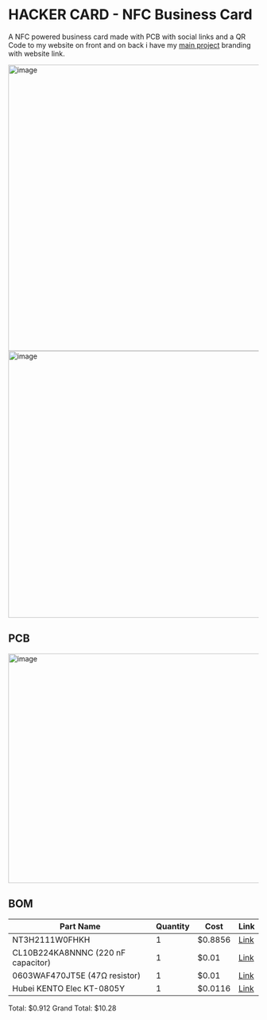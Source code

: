 # HACKER CARD - NFC Business Card

A NFC powered business card made with PCB with social links and a QR Code to my website on front and on back i have my [main project](https://qeintech.in/) branding with website link.

<img width="785" height="576" alt="image" src="https://github.com/user-attachments/assets/93d306cf-61af-4daa-a753-49b2a2cadca2" />
<img width="739" height="537" alt="image" src="https://github.com/user-attachments/assets/9d578eed-3415-46ee-9ca5-86a90105e534" />

## PCB
<img width="713" height="462" alt="image" src="https://github.com/user-attachments/assets/8dfd8988-c119-48db-9e9e-a1a9ee35c3d6" />

## BOM
| Part Name | Quantity | Cost | Link          |
|-----------|----------|------|---------------|
| NT3H2111W0FHKH  | 1        | $0.8856    | [Link](https://lcsc.com/product-detail/RFID-ICs_NXP-NT3H2111W0FHKH_C710403.html) |
| CL10B224KA8NNNC (220 nF capacitor)   | 1        | $0.01    | [Link](https://jlcpcb.com/partdetail/21832-CL10B224KA8NNNC/C21120) |
| 0603WAF470JT5E (47Ω resistor)    | 1        | $0.01    | [Link](https://jlcpcb.com/partdetail/23909-0603WAF470JT5E/C23182) |
| Hubei KENTO Elec KT-0805Y     | 1        | $0.0116    | [Link](https://lcsc.com/product-detail/LED-Indication---Discrete_Hubei-KENTO-Elec-KT-0805Y_C2296.html) |

Total: $0.912
Grand Total: $10.28
